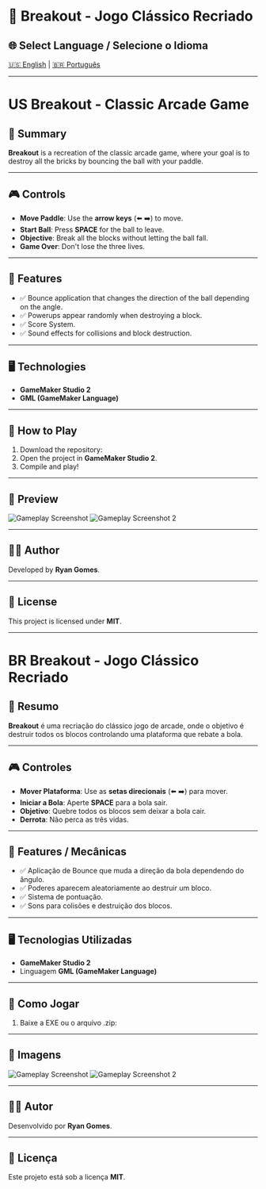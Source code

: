 # 🧱 Breakout - Jogo Clássico Recriado

## 🌐 Select Language / Selecione o Idioma
[🇺🇸 English](#-us-breakout---classic-arcade-game) | [🇧🇷 Português](#-br-breakout---jogo-clássico-recriado)

---

# US Breakout - Classic Arcade Game

## 📖 Summary
**Breakout** is a recreation of the classic arcade game, where your goal is to destroy all the bricks by bouncing the ball with your paddle.

---

## 🎮 Controls
- **Move Paddle**: Use the **arrow keys** (⬅️ ➡️) to move.
- **Start Ball**: Press **SPACE** for the ball to leave.
- **Objective**: Break all the blocks without letting the ball fall.
- **Game Over**: Don't lose the three lives.

---

## 🚀 Features
- ✅ Bounce application that changes the direction of the ball depending on the angle.
- ✅ Powerups appear randomly when destroying a block.
- ✅ Score System.
- ✅ Sound effects for collisions and block destruction.

---

## 🖥️ Technologies
- **GameMaker Studio 2**
- **GML (GameMaker Language)**

---

## 📂 How to Play
1. Download the repository:
2. Open the project in **GameMaker Studio 2**.
3. Compile and play!

---

## 📸 Preview
![Gameplay Screenshot](assets/screenshot1.png)
![Gameplay Screenshot 2](assets/screenshot2.png)

---

## 👨‍💻 Author
Developed by **Ryan Gomes**.

---

## 📄 License
This project is licensed under **MIT**.

---

# BR Breakout - Jogo Clássico Recriado

## 📖 Resumo
**Breakout** é uma recriação do clássico jogo de arcade, onde o objetivo é destruir todos os blocos controlando uma plataforma que rebate a bola.

---

## 🎮 Controles
- **Mover Plataforma**: Use as **setas direcionais** (⬅️ ➡️) para mover.
- **Iniciar a Bola**: Aperte **SPACE** para a bola sair.
- **Objetivo**: Quebre todos os blocos sem deixar a bola cair.
- **Derrota**: Não perca as três vidas.

---

## 🚀 Features / Mecânicas
- ✅ Aplicação de Bounce que muda a direção da bola dependendo do ângulo.
- ✅ Poderes aparecem aleatoriamente ao destruir um bloco.
- ✅ Sistema de pontuação.
- ✅ Sons para colisões e destruição dos blocos.

---

## 🖥️ Tecnologias Utilizadas
- **GameMaker Studio 2**
- Linguagem **GML (GameMaker Language)**

---

## 📂 Como Jogar
1. Baixe a EXE ou o arquivo .zip:

---

## 📸 Imagens
![Gameplay Screenshot](assets/screenshot1.png)
![Gameplay Screenshot 2](assets/screenshot2.png)

---

## 👨‍💻 Autor
Desenvolvido por **Ryan Gomes**.

---

## 📄 Licença
Este projeto está sob a licença **MIT**.
